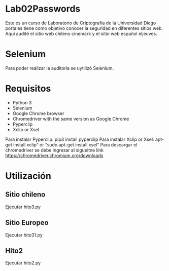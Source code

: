 # Lab02Passwords
Este es un curso de Laboratorio de Criptografía de la Universidad Diego portales tiene como objetivo conocer la seguridad en diferentes sitios web. Aquí audité el sitio web chileno cinemark y el sitio web español eljeuves.

# Selenium
Para poder realizar la auditoría se uytilizó Selenium.

# Requisitos
- Python 3
- Selenium
- Google Chrome browser
- Chromedriver with the same version as Google Chrome
- Pyperclip
- Xclip or Xsel

Para instalar Pyperclip: pip3 install pyperclip
Para instalar Xclip or Xsel: apt-get install xclip” or “sudo apt-get install xsel”
Para descargar el chromedriver se debe ingresar al sigueitne link https://chromedriver.chromium.org/downloads

# Utilización

## Sitio chileno

Ejecutar hito3.py

## Sitio Europeo

Ejecutar hito31.py

## Hito2

Ejecutar hito2.py
